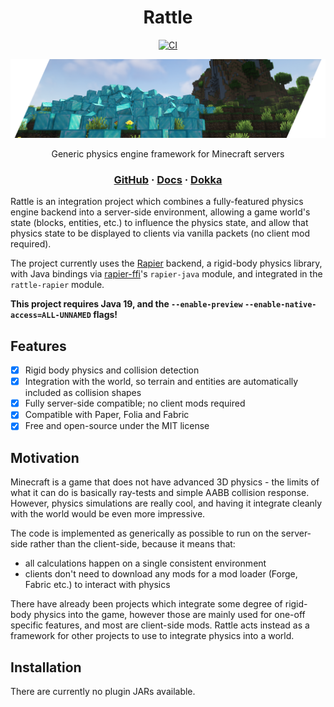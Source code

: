 <div align="center">

# Rattle
[![CI](https://img.shields.io/github/actions/workflow/status/aecsocket/rattle/build.yml)](https://github.com/aecsocket/rattle/actions/workflows/build.yml)

![Banner](static/banner.png)

Generic physics engine framework for Minecraft servers

### [GitHub](https://github.com/aecsocket/rattle) · [Docs](https://aecsocket.github.io/rattle) · [Dokka](https://aecsocket.github.io/rattle/dokka)

</div>

Rattle is an integration project which combines a fully-featured physics engine backend into a server-side environment,
allowing a game world's state (blocks, entities, etc.) to influence the physics state, and allow that physics state to be
displayed to clients via vanilla packets (no client mod required).

The project currently uses the [Rapier](https://github.com/dimforge/rapier) backend, a rigid-body physics library,
with Java bindings via [rapier-ffi](https://github.com/aecsocket/rapier-ffi)'s `rapier-java` module, and integrated in
the `rattle-rapier` module.

**This project requires Java 19, and the `--enable-preview` `--enable-native-access=ALL-UNNAMED` flags!** 

## Features

- [x] Rigid body physics and collision detection
- [x] Integration with the world, so terrain and entities are automatically included as collision shapes
- [x] Fully server-side compatible; no client mods required
- [x] Compatible with Paper, Folia and Fabric
- [x] Free and open-source under the MIT license

## Motivation

Minecraft is a game that does not have advanced 3D physics - the limits of what it can do is basically ray-tests and
simple AABB collision response. However, physics simulations are really cool, and having it integrate cleanly with the
world would be even more impressive.

The code is implemented as generically as possible to run on the server-side rather than the client-side,
because it means that:
- all calculations happen on a single consistent environment
- clients don't need to download any mods for a mod loader (Forge, Fabric etc.) to interact with physics

There have already been projects which integrate some degree of rigid-body physics into the game, however those are mainly
used for one-off specific features, and most are client-side mods. Rattle acts instead as a framework for other projects
to use to integrate physics into a world.

## Installation

There are currently no plugin JARs available.

